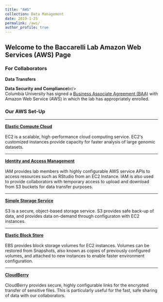```yaml
---
title: "AWS"
collection: Data Management
date: 2019-1-25
permalink: /aws/
author_profile: true
---
```


## Welcome to the Baccarelli Lab Amazon Web Services (AWS) Page

### **For Collaborators**

**Data Transfers**

**Data Security and Compliance**br/>
<br>Columbia University has signed a [Business Associate Agreement (BAA)](https://cuit.columbia.edu/aws) with Amazon Web Service (AWS) in which the lab has appropriately enrolled.

### **Our AWS Set-Up**

--- 
**[Elastic Compute Cloud](https://aws.amazon.com/ec2/)** <br/>
<br>EC2 is a scalable, high-performance cloud computing service. EC2's customized instances provide capacity for faster analysis of large genomic datasets. 

---
**[Identity and Access Management](https://aws.amazon.com/iam/)** <br/>
<br>IAM provides lab members with highly configurable AWS service APIs to access resources such as RStudio from an EC2 Instance. IAM is also used to provide collaborators with temporary access to upload and download from S3 buckets for data transfer purposes.

---
**[Simple Storage Service](https://aws.amazon.com/s3/)** <br/>
<br>S3 is a secure, object-based storage service. S3 provides safe back-up of data, and provides data on-demand through configuraton with EC2 instances.

---
**[Elastic Block Store](https://aws.amazon.com/ebs/)** <br/>
<br>EBS provides block storage volumes for EC2 instances. Volumes can be restored from Snapshots, also known as  copies of previously configured volumes, and attached to new instances to enable faster environment configuration.

---
**[CloudBerry](https://www.cloudberrylab.com/solutions/cloud-storage/amazon-s3.aspx)** <br/>
<br>CloudBerry provides secure, highly configurable links for the encrypted transfer of sensitive files. This is particularly useful for the fast, safe sharing of data with our collaborators.
